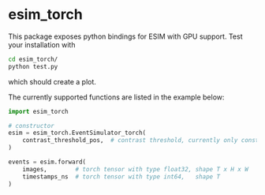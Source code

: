 # esim\_torch

This package exposes python bindings for ESIM with GPU support. 
Test your installation with 

```bash
cd esim_torch/
python test.py
```

which should create a plot. 

The currently supported functions are listed in the example below:
```python
import esim_torch

# constructor
esim = esim_torch.EventSimulator_torch(
    contrast_threshold_pos,  # contrast threshold, currently only constant thresholds are supported 
)

events = esim.forward(
    images,        # torch tensor with type float32, shape T x H x W
    timestamps_ns  # torch tensor with type int64,   shape T 
)

```
